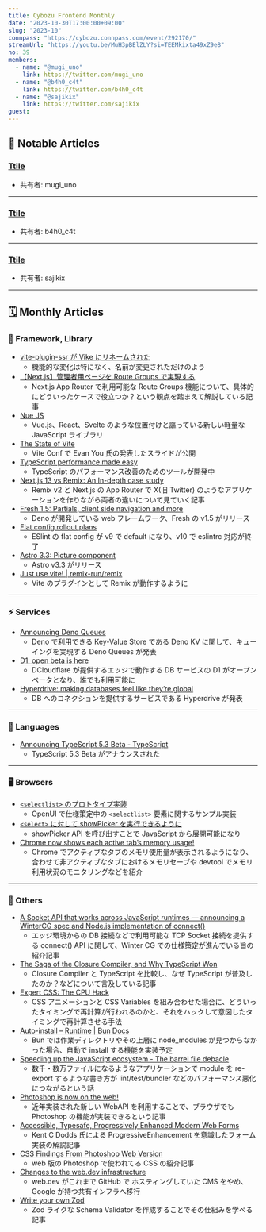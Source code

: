 ```yaml
---
title: Cybozu Frontend Monthly
date: "2023-10-30T17:00:00+09:00"
slug: "2023-10"
connpass: "https://cybozu.connpass.com/event/292170/"
streamUrl: "https://youtu.be/MuH3pBElZLY?si=TEEMkixta49xZ9e8"
no: 39
members:
  - name: "@mugi_uno"
    link: https://twitter.com/mugi_uno
  - name: "@b4h0_c4t"
    link: https://twitter.com/b4h0_c4t
  - name: "@sajikix"
    link: https://twitter.com/sajikix
guest:
---
```


## 👀 Notable Articles

### [Ttile](https://article.cybozu.dev)

- 共有者: mugi_uno

---

### [Ttile](https://article.cybozu.dev)

- 共有者: b4h0_c4t

---

### [Ttile](https://article.cybozu.dev)

- 共有者: sajikix

---

## 🗓 Monthly Articles

### 📖 Framework, Library

- [vite-plugin-ssr が Vike にリネームされた](https://vike.dev/)
  - 機能的な変化は特になく、名前が変更されただけのよう
- [【Next.js】管理者用ページを Route Groups で実現する](https://zenn.dev/chot/articles/next-layout-for-admin-page)
  - Next.js App Router で利用可能な Route Groups 機能について、具体的にどういったケースで役立つか？という観点を踏まえて解説している記事
- [Nue JS](https://github.com/nuejs/nuejs)
  - Vue.js、React、Svelte のような位置付けと謳っている新しい軽量な JavaScript ライブラリ
- [The State of Vite](https://docs.google.com/presentation/d/1oZnjsPBnb3OB2HxU88vYkZLa54GV-xNKrF8XkOIqLAU/mobilepresent?slide=id.p)
  - Vite Conf で Evan You 氏の発表したスライドが公開
- [TypeScript performance made easy](https://tsperf.dev/)
  - TypeScript のパフォーマンス改善のためのツールが開発中
- [Next.js 13 vs Remix: An In-depth case study](https://prateeksurana.me/blog/nextjs-13-vs-remix-an-in-depth-case-study/)
  - Remix v2 と Next.js の App Router で X(旧 Twitter) のようなアプリケーションを作りながら両者の違いについて見ていく記事
- [Fresh 1.5: Partials, client side navigation and more](https://deno.com/blog/fresh-1.5)
  - Deno が開発している web フレームワーク、Fresh の v1.5 がリリース
- [Flat config rollout plans](https://eslint.org/blog/2023/10/flat-config-rollout-plans/)
  - ESlint の flat config が v9 で default になり、v10 で eslintrc 対応が終了
- [Astro 3.3: Picture component](https://astro.build/blog/astro-330/)
  - Astro v3.3 がリリース
- [Just use vite! | remix-run/remix](https://github.com/remix-run/remix/discussions/7632)
  - Vite のプラグインとして Remix が動作するように

---

### ⚡️ Services

- [Announcing Deno Queues](https://deno.com/blog/queues)
  - Deno で利用できる Key-Value Store である Deno KV に関して、キューイングを実現する Deno Queues が発表
- [D1: open beta is here](https://blog.cloudflare.com/d1-open-beta-is-here/)
  - DCloudflare が提供するエッジで動作する DB サービスの D1 がオープンベータとなり、誰でも利用可能に
- [Hyperdrive: making databases feel like they’re global](https://blog.cloudflare.com/hyperdrive-making-regional-databases-feel-distributed/)
  - DB へのコネクションを提供するサービスである Hyperdrive が発表

---

### 💬 Languages

- [Announcing TypeScript 5.3 Beta - TypeScript](https://devblogs.microsoft.com/typescript/announcing-typescript-5-3-beta/)
  - TypeScript 5.3 Beta がアナウンスされた

---

### 🖥 Browsers

- [`<selectlist>` のプロトタイプ実装](https://x.com/Una/status/1706777335762997283?s=20)
  - OpenUI で仕様策定中の `<selectlist>` 要素に関するサンプル実装
- [`<select>` に対して showPicker を実行できるように](https://groups.google.com/a/chromium.org/g/blink-dev/c/qew_ILTXWSY)
  - showPicker API を呼び出すことで JavaScript から展開可能になり
- [Chrome now shows each active tab’s memory usage!](https://medium.com/@addyosmani/chrome-now-shows-each-active-tabs-memory-usage-4f74876538e6)
  - Chrome でアクティブなタブのメモリ使用量が表示されるようになり、合わせて非アクティブなタブにおけるメモリセーブや devtool でメモリ利用状況のモニタリングなどを紹介

---

### 🦆 Others

- [A Socket API that works across JavaScript runtimes — announcing a WinterCG spec and Node.js implementation of connect()](https://blog.cloudflare.com/socket-api-works-javascript-runtimes-wintercg-polyfill-connect/)
  - エッジ環境からの DB 接続などで利用可能な TCP Socket 接続を提供する connect() API に関して、Winter CG での仕様策定が進んでいる旨の紹介記事
- [The Saga of the Closure Compiler, and Why TypeScript Won](https://effectivetypescript.com/2023/09/27/closure-compiler/)
  - Closure Compiler と TypeScript を比較し、なぜ TypeScript が普及したのか？などについて言及している記事
- [Expert CSS: The CPU Hack](https://dev.to/janeori/expert-css-the-cpu-hack-4ddj)
  - CSS アニメーションと CSS Variables を組み合わせた場合に、どういったタイミングで再計算が行われるのかと、それをハックして意図したタイミングで再計算させる手法
- [Auto-install – Runtime | Bun Docs](https://bun.sh/docs/runtime/autoimport)
  - Bun では作業ディレクトリやその上層に node_modules が見つからなかった場合、自動で install する機能を実装予定
- [Speeding up the JavaScript ecosystem - The barrel file debacle](https://marvinh.dev/blog/speeding-up-javascript-ecosystem-part-7/)
  - 数千・数万ファイルになるようなアプリケーションで module を re-export するような書き方が lint/test/bundler などのパフォーマンス悪化につながるという話
- [Photoshop is now on the web!](https://medium.com/@addyosmani/photoshop-is-now-on-the-web-38d70954365a)
  - 近年実装された新しい WebAPI を利用することで、ブラウザでも Photoshop の機能が実装できるという記事
- [Accessible, Typesafe, Progressively Enhanced Modern Web Forms](https://www.epicweb.dev/accessible-typesafe-progressively-enhanced-modern-web-forms)
  - Kent C Dodds 氏による ProgressiveEnhancement を意識したフォーム実装の解説記事
- [CSS Findings From Photoshop Web Version](https://ishadeed.com/article/photoshop-web-css/)
  - web 版の Photoshop で使われてる CSS の紹介記事
- [Changes to the web.dev infrastructure](https://web.dev/blog/webdev-migration?hl=en)
  - web.dev がこれまで GitHub で ホスティングしていた CMS をやめ、Google が持つ共有インフラへ移行
- [Write your own Zod](https://zackoverflow.dev/writing/write-your-own-zod/)
  - Zod ライクな Schema Validator を作成することでその仕組みを学べる記事
